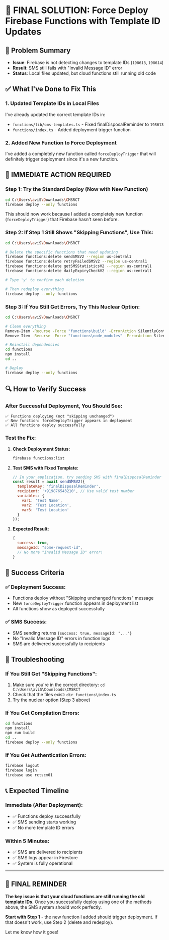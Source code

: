 # 🚀 FINAL SOLUTION: Force Deploy Firebase Functions with Template ID Updates

## 🎯 Problem Summary
- **Issue**: Firebase is not detecting changes to template IDs (`198613`, `198614`)
- **Result**: SMS still fails with "Invalid Message ID" error
- **Status**: Local files updated, but cloud functions still running old code

## ✅ What I've Done to Fix This

### 1. Updated Template IDs in Local Files
I've already updated the correct template IDs in:
- `functions/lib/sms-templates.ts` - Fixed finalDisposalReminder to `198613`
- `functions/index.ts` - Added deployment trigger function

### 2. Added New Function to Force Deployment
I've added a completely new function called `forceDeployTrigger` that will definitely trigger deployment since it's a new function.

## 🚀 IMMEDIATE ACTION REQUIRED

### **Step 1: Try the Standard Deploy (Now with New Function)**
```bash
cd C:\Users\aviS\Downloads\CMSRCT
firebase deploy --only functions
```

This should now work because I added a completely new function (`forceDeployTrigger`) that Firebase hasn't seen before.

### **Step 2: If Step 1 Still Shows "Skipping Functions", Use This:**
```bash
cd C:\Users\aviS\Downloads\CMSRCT

# Delete the specific functions that need updating
firebase functions:delete sendSMSV2 --region us-central1
firebase functions:delete retryFailedSMSV2 --region us-central1
firebase functions:delete getSMSStatisticsV2 --region us-central1
firebase functions:delete dailyExpiryCheckV2 --region us-central1

# Type 'y' to confirm each deletion

# Then redeploy everything
firebase deploy --only functions
```

### **Step 3: If You Still Get Errors, Try This Nuclear Option:**
```bash
cd C:\Users\aviS\Downloads\CMSRCT

# Clean everything
Remove-Item -Recurse -Force "functions\build" -ErrorAction SilentlyContinue
Remove-Item -Recurse -Force "functions\node_modules" -ErrorAction SilentlyContinue

# Reinstall dependencies
cd functions
npm install
cd ..

# Deploy
firebase deploy --only functions
```

## 🔍 How to Verify Success

### **After Successful Deployment, You Should See:**
```
✅ Functions deploying (not "skipping unchanged")
✅ New function: forceDeployTrigger appears in deployment
✅ All functions deploy successfully
```

### **Test the Fix:**
1. **Check Deployment Status:**
   ```bash
   firebase functions:list
   ```

2. **Test SMS with Fixed Template:**
   ```javascript
   // In your application, try sending SMS with finalDisposalReminder
   const result = await sendSMSV2({
     templateKey: 'finalDisposalReminder',
     recipient: '+919876543210', // Use valid test number
     variables: {
       var1: 'Test Name',
       var2: 'Test Location', 
       var3: 'Test Location'
     }
   });
   ```

3. **Expected Result:**
   ```javascript
   {
     success: true,
     messageId: "some-request-id",
     // No more "Invalid Message ID" error!
   }
   ```

## 🎯 Success Criteria

### ✅ Deployment Success:
- Functions deploy without "Skipping unchanged functions" message
- New `forceDeployTrigger` function appears in deployment list
- All functions show as deployed successfully

### ✅ SMS Success:
- SMS sending returns `{success: true, messageId: "..."}`
- No "Invalid Message ID" errors in function logs
- SMS are delivered successfully to recipients

## 🐛 Troubleshooting

### **If You Still Get "Skipping Functions":**
1. Make sure you're in the correct directory: `cd C:\Users\aviS\Downloads\CMSRCT`
2. Check that the files exist: `dir functions\index.ts`
3. Try the nuclear option (Step 3 above)

### **If You Get Compilation Errors:**
```bash
cd functions
npm install
npm run build
cd ..
firebase deploy --only functions
```

### **If You Get Authentication Errors:**
```bash
firebase logout
firebase login
firebase use rctscm01
```

## 📞 Expected Timeline

### **Immediate (After Deployment):**
- ✅ Functions deploy successfully
- ✅ SMS sending starts working
- ✅ No more template ID errors

### **Within 5 Minutes:**
- ✅ SMS are delivered to recipients
- ✅ SMS logs appear in Firestore
- ✅ System is fully operational

---

## 🎉 FINAL REMINDER

**The key issue is that your cloud functions are still running the old template IDs.** Once you successfully deploy using one of the methods above, the SMS system should work perfectly.

**Start with Step 1** - the new function I added should trigger deployment. If that doesn't work, use Step 2 (delete and redeploy).

Let me know how it goes!